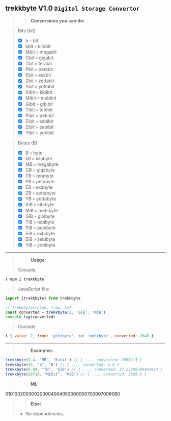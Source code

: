 ## trekkbyte V1.0 `Digital Storage Convertor`

>>****Conversions you can do:****

>  Bits (bit)
>- [x] b -   bit
>- [x] kbit `>` kilobit
>- [x] Mbit `>` megabit
>- [x] Gbit `>` gigabit
>- [x] Tbit `>` terabit
>- [x] Pbit `>` petabit
>- [x] Ebit `>` exabit
>- [x] Zbit `>` zettabit
>- [x] Ybit `>` yottabit
>- [x] Kibit `>` kibibit
>- [x] Mibit `>` mebibit
>- [x] Gibit `>` gibibit
>- [x] Tibit `>` tebibit
>- [x] Pibit `>` pebibit
>- [x] Eibit `>` exbibit
>- [x] Zibit `>` zebibit
>- [x] Yibit `>` yobibit

>  Bytes (B)
>- [x] B `>` byte
>- [x] kB `>` kilobyte
>- [x] MB `>` megabyte
>- [x] GB `>` gigabyte
>- [x] TB `>` terabyte
>- [x] PB `>` petabyte
>- [x] EB `>` exabyte
>- [x] ZB `>` zettabyte
>- [x] YB `>` yottabyte
>- [x] KiB `>` kibibyte
>- [x] MiB `>` mebibyte
>- [x] GiB `>` gibibyte
>- [x] TiB `>` tebibyte
>- [x] PiB `>` pebibyte
>- [x] EiB `>` exbibyte
>- [x] ZiB `>` zebibyte
>- [x] YiB `>` yobibyte
___
>>****Usage:****
	
> Console:
	
```javascript
λ npm i trekkbyte
```

>JavaScript file:

```javascript
import {trekkbyte} from trekkbyte
```

```javascript
// trekkbyte(value, from, to)
const converted = trekkbyte(2, 'GiB', 'MiB')
console.log(converted)
```
>Console:

```javascript
λ { value: 2, from: 'gibibyte', to: 'mebibyte', converted: 2048 }
```

___

>> ****Examples:****

```javascript
trekkbyte(3.4, "MB", 'Kibit') // { ..., converted: 26562.5 }
trekkbyte(44, "b", 'B') // { ..., converted: 5.5 }
trekkbyte(0.04, "TB", 'GiB') // { ..., converted: 37.25290298461914 }
trekkbyte(28716, "Mibit", 'MiB') // { ..., converted: 3589.5 }
```
>> ****ML****

010100200300203004004050060000700007008080

>> ****Else:****

>- No dependencies.